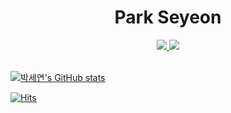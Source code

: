 <h1 align="center">Park Seyeon</h1>

<div align="center">
<a href="https://www.notion.so/4db579480e294dbca499840f25a0de7d?pvs=4">
  <img src="https://img.shields.io/badge/-Resume-%235f5f5f?style=for-the-badge&logo=Resume&logoColor=white">
</a>
<a href="https://pseyeon9901.tistory.com/">
  <img src="https://img.shields.io/badge/-Blog-%ffffff?style=for-the-badge&logo=Blog&logoColor=white">
</a>
</div>

<br>

[![박세연's GitHub stats](https://github-readme-stats.vercel.app/api?username=parksey)](https://github.com/anuraghazra/github-readme-stats)


[![Hits](https://hits.seeyoufarm.com/api/count/incr/badge.svg?url=https%3A%2F%2Fgithub.com%2Fparksey&count_bg=%2379C83D&title_bg=%23555555&icon=&icon_color=%23E7E7E7&title=hits&edge_flat=false)](https://hits.seeyoufarm.com)            
